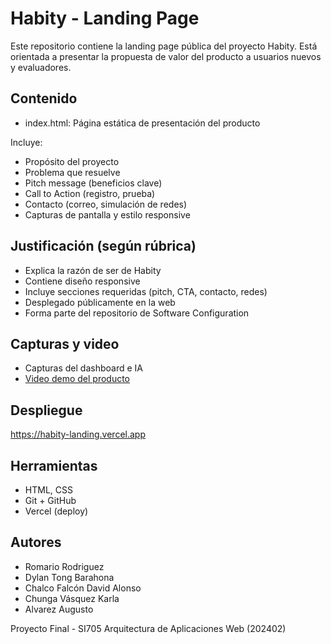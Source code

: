 # Habity - Landing Page

Este repositorio contiene la landing page pública del proyecto Habity. Está orientada a presentar la propuesta de valor del producto a usuarios nuevos y evaluadores.

## Contenido

- index.html: Página estática de presentación del producto

Incluye:
- Propósito del proyecto
- Problema que resuelve
- Pitch message (beneficios clave)
- Call to Action (registro, prueba)
- Contacto (correo, simulación de redes)
- Capturas de pantalla y estilo responsive

## Justificación (según rúbrica)

- Explica la razón de ser de Habity  
- Contiene diseño responsive  
- Incluye secciones requeridas (pitch, CTA, contacto, redes)  
- Desplegado públicamente en la web  
- Forma parte del repositorio de Software Configuration

## Capturas y video

- Capturas del dashboard e IA
- [Video demo del producto](https://youtube.com)

## Despliegue

https://habity-landing.vercel.app

## Herramientas

- HTML, CSS
- Git + GitHub
- Vercel (deploy)

## Autores

- Romario Rodriguez  
- Dylan Tong Barahona  
- Chalco Falcón David Alonso  
- Chunga Vásquez Karla  
- Alvarez Augusto  

Proyecto Final - SI705 Arquitectura de Aplicaciones Web (202402)